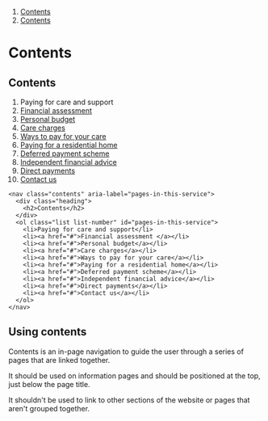 1.  [Contents](/docs/core/design/overview)
2.  [Contents](#)

# Contents

<nav class="contents" aria-label="pages-in-this-service">
  <div class="heading">
    <h2>Contents</h2>
  </div>
  <ol class="list list-number" id="pages-in-this-service">
    <li>Paying for care and support</li>
    <li><a href="#">Financial assessment </a></li>
    <li><a href="#">Personal budget</a></li>
    <li><a href="#">Care charges</a></li>
    <li><a href="#">Ways to pay for your care</a></li>
    <li><a href="#">Paying for a residential home</a></li>
    <li><a href="#">Deferred payment scheme</a></li>
    <li><a href="#">Independent financial advice</a></li>
    <li><a href="#">Direct payments</a></li>
    <li><a href="#">Contact us</a></li>
  </ol>
</nav>

    <nav class="contents" aria-label="pages-in-this-service">
      <div class="heading">
        <h2>Contents</h2>
      </div>
      <ol class="list list-number" id="pages-in-this-service">
        <li>Paying for care and support</li>
        <li><a href="#">Financial assessment </a></li>
        <li><a href="#">Personal budget</a></li>
        <li><a href="#">Care charges</a></li>
        <li><a href="#">Ways to pay for your care</a></li>
        <li><a href="#">Paying for a residential home</a></li>
        <li><a href="#">Deferred payment scheme</a></li>
        <li><a href="#">Independent financial advice</a></li>
        <li><a href="#">Direct payments</a></li>
        <li><a href="#">Contact us</a></li>
      </ol>
    </nav>

## Using contents

Contents is an in-page navigation to guide the user through a series of pages that are linked together.

It should be used on information pages and should be positioned at the top, just below the page title.

It shouldn't be used to link to other sections of the website or pages that aren't grouped together.
